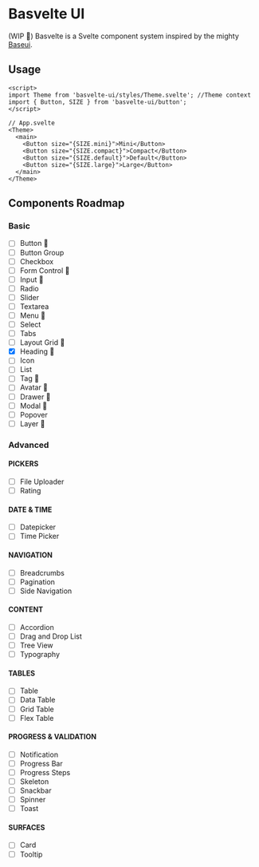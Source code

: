 # Basvelte UI

(WIP 🚧) Basvelte is a Svelte component system inspired by the mighty [Baseui](https://baseweb.design/).

## Usage

```svelte
<script>
import Theme from 'basvelte-ui/styles/Theme.svelte'; //Theme context
import { Button, SIZE } from 'basvelte-ui/button';
</script>

// App.svelte
<Theme>
  <main>
    <Button size="{SIZE.mini}">Mini</Button>
    <Button size="{SIZE.compact}">Compact</Button>
    <Button size="{SIZE.default}">Default</Button>
    <Button size="{SIZE.large}">Large</Button>
  </main>
</Theme>
```

## Components Roadmap

### Basic

- [ ] Button 🚧
- [ ] Button Group
- [ ] Checkbox
- [ ] Form Control 🚧
- [ ] Input 🚧
- [ ] Radio
- [ ] Slider
- [ ] Textarea
- [ ] Menu 🚧
- [ ] Select
- [ ] Tabs
- [ ] Layout Grid 🚧
- [x] Heading 🎉
- [ ] Icon
- [ ] List
- [ ] Tag 🚧
- [ ] Avatar 🚧
- [ ] Drawer 🚧
- [ ] Modal 🚧
- [ ] Popover
- [ ] Layer 🚧

### Advanced

#### PICKERS

- [ ] File Uploader
- [ ] Rating

#### DATE & TIME

- [ ] Datepicker
- [ ] Time Picker

#### NAVIGATION

- [ ] Breadcrumbs
- [ ] Pagination
- [ ] Side Navigation

#### CONTENT

- [ ] Accordion
- [ ] Drag and Drop List
- [ ] Tree View
- [ ] Typography

#### TABLES

- [ ] Table
- [ ] Data Table
- [ ] Grid Table
- [ ] Flex Table

#### PROGRESS & VALIDATION

- [ ] Notification
- [ ] Progress Bar
- [ ] Progress Steps
- [ ] Skeleton
- [ ] Snackbar
- [ ] Spinner
- [ ] Toast

#### SURFACES

- [ ] Card
- [ ] Tooltip
